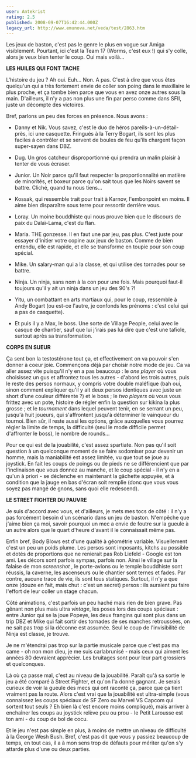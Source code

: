 ```yaml
---
user: Antekrist
rating: 2.5
published: 2008-09-07T16:42:44.000Z
legacy_url: http://www.emunova.net/veda/test/2863.htm
---
```

Les jeux de baston, c'est pas le genre le plus en vogue sur Amiga visiblement. Pourtant, ici c'est la Team 17 (Worms, c'est eux !) qui s'y colle, alors je veux bien tenter le coup. Oui mais voilà...  

  

**LES HUILES QUI FONT TACHE**  

L'histoire du jeu ? Ah oui. Euh... Non. A pas. C'est à dire que vous êtes quelqu'un qui a très fortement envie de coller son poing dans le maxillaire le plus proche, et ça tombe bien parce que vous en avez onze autres sous la main. D'ailleurs, il n'y a pas non plus une fin par perso comme dans SFII, juste un décompte des victoires.  

Bref, parlons un peu des forces en présence. Nous avons :  

- Danny et Nik. Vous savez, c'est le duo de héros pareils-à-un-détail-près, ici une casquette. Fringués à la Terry Bogart, ils sont les plus faciles à contrôler et se servent de boules de feu qu'ils chargent façon super-sayen dans DBZ.  

- Dug. Un gros catcheur disproportionné qui prendra un malin plaisir à tenter de vous écraser.  

- Junior. Un Noir parce qu'il faut respecter la proportionnalité en matière de minorités, et boxeur parce qu'on sait tous que les Noirs savent se battre. Cliché, quand tu nous tiens...  

- Kossak, qui ressemble trait pour trait à Karnov, l'embonpoint en moins. Il aime bien disparaître sous terre pour ressortir derrière vous.  

- Loray. Un moine bouddhiste qui nous prouve bien que le discours de paix du Dalaï-Lama, c'est du flan.  

- Maria. THE gonzesse. Il en faut une par jeu, pas plus. C'est juste pour essayer d'initier votre copine aux jeux de baston. Comme de bien entendu, elle est rapide, et elle se transforme en toupie pour son coup spécial.  

- Mike. Un salary-man qui a la classe, et qui utilise des tornades pour se battre.  

- Ninja. Un ninja, sans nom à la con pour une fois. Mais pourquoi faut-il toujours qu'il y ait un ninja dans un jeu des 90's ?!  

- Yitu, un combattant en arts martiaux qui, pour le coup, ressemble à Andy Bogart (ou est-ce l'autre, je confonds les prénoms : c'est celui qui a pas de casquette).  

- Et puis il y a Max, le boss. Une sorte de Village People, celui avec le casque de chantier, sauf que lui j'irais pas lui dire que c'est une tafiole, surtout après sa transformation.  

  

**CORPS EN SUEUR**  

Ça sent bon la testostérone tout ça, et effectivement on va pouvoir s'en donner à coeur joie. Commençons déjà par choisir notre mode de jeu. Ca va aller assez vite puisqu'il n'y en a pas beaucoup : le _one player_ où vous choisissez un gus et affrontez tous les autres - d'abord les trois autres, puis le reste des persos normaux, y compris votre double maléfique (bah oui, sinon comment expliquer qu'il y ait deux persos identiques avec juste un short d'une couleur différente ?) et le boss ; le _two players_ où vous vous frittez avec un pote, histoire de régler enfin la question sur kikina la plus grosse ; et le _tournament_ dans lequel peuvent tenir, en se serrant un peu, jusqu'à huit joueurs, qui s'affrontent jusqu'à déterminer le vainqueur du tournoi. Bien sûr, il reste aussi les options, grâce auxquelles vous pourrez régler la limite de temps, la difficulté (seul le mode difficile permet d'affronter le boss), le nombre de rounds...  

Pour ce qui est de la jouabilité, c'est assez spartiate. Non pas qu'il soit question à un quelconque moment de se faire sodomiser pour devenir un homme, mais la maniabilité est assez limitée, vu que tout se joue au joystick. En fait les coups de poings ou de pieds ne se différencient que par l'inclinaison que vous donnez au manche, et le coup spécial - il n'y en a qu'un à priori - se déclenche en maintenant la gâchette appuyée, et à condition que la jauge en bas d'écran soit remplie (donc que vous vous soyez pas mangé de gnons, sans quoi elle redescend).  

  

**LE STREET FIGHTER DU PAUVRE**  

Je suis d'accord avec vous, et d'ailleurs, je mets mes tocs de côté : il n'y a pas forcément besoin d'un scénario dans un jeu de baston. N'empêche que j'aime bien ça moi, savoir pourquoi un mec a envie de foutre sur la gueule à un autre alors que le quart d'heure d'avant il le connaissait même pas.  

Enfin bref, Body Blows est d'une qualité à géométrie variable. Visuellement c'est un peu un poids plume. Les persos sont imposants, kitchs au possible et dotés de proportions que ne renierait pas Rob Liefeld - Google est ton ami. Les décors sont parfois sympas, parfois non. Ainsi le village sur la falaise de mon _screenshot_ , le porte-avions ou le temple bouddhiste sont réussis, la caverne, les ascenseurs ou le chantier sont ternes et fades. Par contre, aucune trace de vie, ils sont tous statiques. Surtout, il n'y a que onze (douze en fait, mais chut : c'est un secret) persos : ils auraient pu faire l'effort de leur coller un stage chacun.  

Côté animations, c'est parfois un peu haché mais rien de bien grave. Pas gênant non plus mais ultra _vintage_, les poses lors des coups spéciaux : entre Junior qui se la joue Popeye, les deux frangins qui sont plus dans un trip DBZ et Mike qui fait sortir des tornades de ses manches retroussées, on ne sait pas trop si la déconne est assumée. Seul le coup de l'invisibilité de Ninja est classe, je trouve.  

Je ne m'étendrai pas trop sur la partie musicale parce que c'est pas ma came - oh non mon dieu, je me suis carlabrunisé - mais ceux qui aiment les années 80 devraient apprécier. Les bruitages sont pour leur part grossiers et quelconques.  

Là où ça passe mal, c'est au niveau de la jouabilité. Paraît qu'à sa sortie le jeu a été comparé à Street Fighter, et qu'on l'a donné gagnant. Je serais curieux de voir la gueule des mecs qui ont raconté ça, parce que ça tient vraiment pas la route. Alors c'est vrai que la jouabilité est ultra-simple (vous connaissez les coups spéciaux de SF Zero ou Marvel VS Capcom qui sortent tout seuls ? Eh bien là c'est encore moins compliqué), mais arriver à enchaîner les coups au joystick relève peu ou prou - le Petit Larousse est ton ami - du coup de bol de cocu.  

Et le jeu n'est pas simple en plus, à moins de mettre un niveau de difficulté à la George Wesh Bush. Bref, c'est pas dit que vous y passiez beaucoup de temps, en tout cas, il a à mon sens trop de défauts pour mériter qu'on s'y attarde plus d'une ou deux parties.